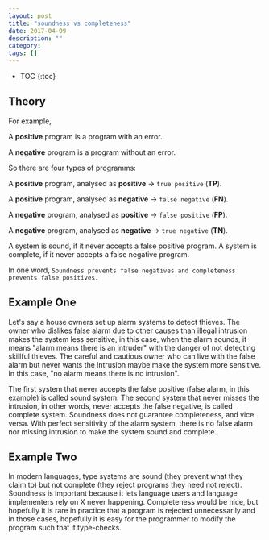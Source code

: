 ```yaml
---
layout: post
title: "soundness vs completeness"
date: 2017-04-09
description: ""
category: 
tags: []
---
```


* TOC
{:toc}

## Theory

For example,

A **positive** program is a program with an error.

A **negative** program is a program without an error.

So there are four types of programms:

A **positive** program, analysed as **positive** -> `true positive` (**TP**).

A **positive** program, analysed as **negative** -> `false negative` (**FN**).

A **negative** program, analysed as **positive** -> `false positive` (**FP**).

A **negative** program, analysed as **negative** -> `true negative` (**TN**).

A system is sound, if it never accepts a false positive program.
A system is complete, if it never accepts a false negative program.

In one word, `Soundness prevents false negatives and completeness prevents false positives.` 

## Example One

Let's say a house owners set up alarm systems to detect thieves. The owner who dislikes false alarm due to other causes than illegal intrusion makes the system less sensitive, in this case, when the alarm sounds, it means "alarm means there is an intruder" with the danger of not detecting skillful thieves. The careful and cautious owner who can live with the false alarm but never wants the intrusion maybe make the system more sensitive. In this case, "no alarm means there is no intrusion".

The first system that never accepts the false positive (false alarm, in this example) is called sound system. The second system that never misses the intrusion, in other words, never accepts the false negative, is called complete system. Soundness does not guarantee completeness, and vice versa. With perfect sensitivity of the alarm system, there is no false alarm nor missing intrusion to make the system sound and complete.

## Example Two

In modern languages, type systems are sound (they prevent what they claim to) but not complete (they reject programs they need not reject). Soundness is important because it lets language users and language implementers rely on X never happening. Completeness would be nice, but hopefully it is rare in practice that a program is rejected unnecessarily and in those cases, hopefully it is easy for the programmer to modify the program such that it type-checks.
